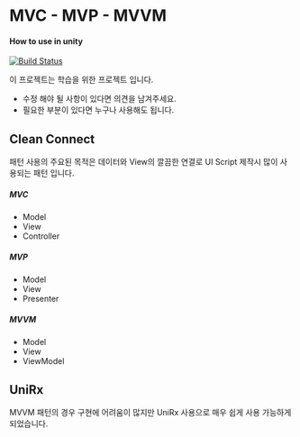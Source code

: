 # MVC - MVP - MVVM
#### How to use in unity

[![Build Status](https://travis-ci.org/joemccann/dillinger.svg?branch=master)](https://travis-ci.org/joemccann/dillinger)

이 프로젝트는 학습을 위한 프로젝트 입니다.

- 수정 해야 될 사항이 있다면 의견을 남겨주세요.
- 필요한 부분이 있다면 누구나 사용해도 됩니다.

## Clean Connect

패턴 사용의 주요된 목적은 데이터와 View의  깔끔한 연결로
UI Script 제작시 많이 사용되는 패턴 입니다.

##### _MVC_

- Model
- View
- Controller 

##### _MVP_

- Model
- View
- Presenter 

##### _MVVM_

- Model
- View
- ViewModel 

## UniRx

MVVM 패턴의 경우 구현에 어려움이 많지만
UniRx 사용으로 매우 쉽게 사용 가능하게 되었습니다.